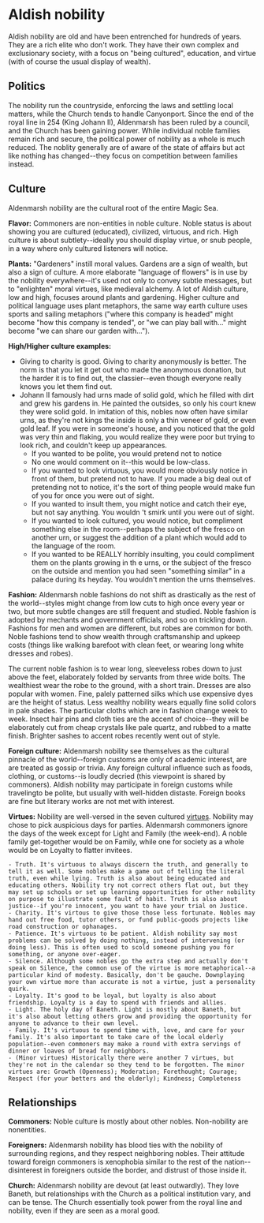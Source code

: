# Aldish nobility

Aldish nobility are old and have been entrenched for hundreds of years. They are a rich elite who don't work. They have their own complex and exclusionary society, with a focus on "being cultured", education, and virtue (with of course the usual display of wealth). 

## Politics

The nobility run the countryside, enforcing the laws and settling local matters, while the Church tends to handle Canyonport. Since the end of the royal line in 254 (King Johann II), Aldenmarsh has been ruled by a council, and the Church has been gaining power. While individual noble families remain rich and secure, the political power of nobility as a whole is much reduced. The noblity generally are of aware of the state of affairs but act like nothing has changed--they focus on competition between families instead.

## Culture

Aldenmarsh nobility are the cultural root of the entire Magic Sea.

**Flavor:** Commoners are non-entities in noble culture. Noble status is about showing you are cultured (educated), civilized, virtuous, and rich. High culture is about subtlety--ideally you should display virtue, or snub people, in a way where only cultured listeners will notice.

**Plants:** "Gardeners" instill moral values. Gardens are a sign of wealth, but also a sign of culture. A more elaborate "language of flowers" is in use by the nobility everywhere--it's used not only to convey subtle messages, but to "enlighten" moral virtues, like medieval alchemy. A lot of Aldish culture, low and high, focuses around plants and gardening. Higher culture and political language uses plant metaphors, the same way earth culture uses sports and sailing metaphors ("where this company is headed" might become "how this company is tended", or "we can play ball with..." might become "we can share our garden with...").

**High/Higher culture examples:**
- Giving to charity is good. Giving to charity anonymously is better. The norm is that you let it get out who made the anonymous donation, but the harder it is to find out, the classier--even though everyone really knows you let them find out.
- Johann II famously had urns made of solid gold, which he filled with dirt and grew his gardens in. He painted the outsides, so only his court knew they were solid gold. In imitation of this, nobles now often have similar urns, as they're not kings the inside is only a thin veneer of gold, or even gold leaf. If you were in someone's house, and you noticed that the gold was very thin and flaking, you would realize they were poor but trying to look rich, and couldn't keep up appearances.
    - If you wanted to be polite, you would pretend not to notice
    - No one would comment on it--this would be low-class.
    - If you wanted to look virtuous, you would more obviously notice in front of them, but pretend not to     have. If you made a big deal out of pretending not to notice, it's the sort of thing people would make fun of you for once you were out of sight.
    - If you wanted to insult them, you might notice and catch their eye, but not say anything. You wouldn    't smirk until you were out of sight.
    - If you wanted to look cultured, you would notice, but compliment something else in the room--perhaps     the subject of the fresco on another urn, or suggest the addition of a plant which would add to the language of the room.
    - If you wanted to be REALLY horribly insulting, you could compliment them on the plants growing in th    e urns, or the subject of the fresco on the outside and mention you had seen "something similar" in a palace during its heyday. You wouldn't mention the urns themselves.

**Fashion:** Aldenmarsh noble fashions do not shift as drastically as the rest of the world--styles might change from low cuts to high once every year or two, but more subtle changes are still frequent and studied. Noble fashion is adopted by mechants and government officials, and so on trickling down. Fashions for men and women are different, but robes are common for both. Noble fashions tend to show wealth through craftsmanship and upkeep costs (things like walking barefoot with clean feet, or wearing long white dresses and robes). 

The current noble fashion is to wear long, sleeveless robes down to just above the feet, elaborately folded by servants from three wide bolts. The wealthiest wear the robe to the ground, with a short train. Dresses are also popular with women. Fine, palely patterned silks which use expensive dyes are the height of status. Less wealthy nobility wears equally fine solid colors in pale shades. The particular cloths which are in fashion change week to week. Insect hair pins and cloth ties are the accent of choice--they will be elaborately cut from cheap crystals like pale quartz, and rubbed to a matte finish. Brighter sashes to accent robes recently went out of style.

**Foreign culture:** Aldenmarsh nobility see themselves as the cultural pinnacle of the world--foreign customs are only of academic interest, are are treated as gossip or trivia. Any foreign cultural influence such as foods, clothing, or customs--is loudly decried (this viewpoint is shared by commoners). Aldish nobility may participate in foreign customs while travelingto be polite, but usually with well-hidden distaste. Foreign books are fine but literary works are not met with interest.

**Virtues:** Nobility are well-versed in the seven cultured [virtues](/aldenmarsh/days_of_week.md). Nobility may chose to pick auspicious days for parties. Aldenmarsh commoners ignore the days of the week except for Light and Family (the week-end). A noble family get-together would be on Family, while one for society as a whole would be on Loyalty to flatter invitees.

    - Truth. It's virtuous to always discern the truth, and generally to tell it as well. Some nobles make a game out of telling the literal truth, even while lying. Truth is also about being educated and educating others. Nobility try not correct others flat out, but they may set up schools or set up learning opportunities for other nobility on purpose to illustrate some fault of habit. Truth is also about justice--if you're innocent, you want to have your trial on Justice.
    - Charity. It's virtous to give those those less fortunate. Nobles may hand out free food, tutor others, or fund public-goods projects like road construction or ophanages.
    - Patience. It's virtuous to be patient. Aldish nobility say most problems can be solved by doing nothing, instead of intervening (or doing less). This is often used to scold someone pushing you for something, or anyone over-eager.
    - Silence. Although some nobles go the extra step and actually don't speak on Silence, the common use of the virtue is more metaphorical--a particular kind of modesty. Basically, don't be gauche. Downplaying your own virtue more than accurate is not a virtue, just a personality quirk.
    - Loyalty. It's good to be loyal, but loyalty is also about friendship. Loyalty is a day to spend with friends and allies.
    - Light. The holy day of Baneth. Light is mostly about Baneth, but it's also about letting others grow and providing the opportunity for anyone to advance to their own level.
    - Family. It's virtuous to spend time with, love, and care for your family. It's also important to take care of the local elderly population--even commoners may make a round with extra servings of dinner or loaves of bread for neighbors.
    - (Minor virtues) Historically there were another 7 virtues, but they're not in the calendar so they tend to be forgotten. The minor virtues are: Growth (Openness); Moderation; Forethought; Courage; Respect (for your betters and the elderly); Kindness; Completeness

## Relationships

**Commoners:** Noble culture is mostly about other nobles. Non-nobility are nonentities. 

**Foreigners:** Aldenmarsh nobility has blood ties with the nobility of surrounding regions, and they respect neighboring nobles. Their attitude toward foreign commoners is xenophobia similar to the rest of the nation--disinterest in foreigners outside the border, and distrust of those inside it.

**Church:** Aldenmarsh nobility are devout (at least outwardly). They love Baneth, but relationships with the Church as a political institution vary, and can be tense. The Church essentially took power from the royal line and nobility, even if they are seen as a moral good.
